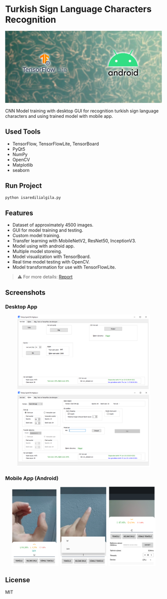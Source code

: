 # Turkish Sign Language Characters Recognition
<img src="./images/banner.png"/>

CNN Model training with desktop GUI for recognition turkish sign language characters and using trained model with mobile app.

## Used Tools
- TensorFlow, TensorFlowLite, TensorBoard
- PyQt5
- NumPy
- OpenCV
- Matplotlib
- seaborn
 
 ## Run Project
```
python isaredilialgila.py
```
 
 ## Features
- Dataset of approximately 4500 images.
- GUI for model training and testing.
- Custom model training.
- Transfer learning with MobileNetV2, ResNet50, InceptionV3.
- Model using with android app.
- Multiple  model storeing.
- Model visualization with TensorBoard.
- Real time model testing with OpenCV.
- Model transformation for use with TensorFlowLite.

>⚠️ For more details: [Report](./report.pdf)

## Screenshots
 ### Desktop App
<p align="center">
  <img src="./images/1.png" width="85%"/>
  <img src="./images/2.png" width="85%"/>
</p>
 
### Mobile App (Android)
 <p align="center">
  <img src="./images/3.png" width="30%"/>
  <img src="./images/4.png" width="30%"/>
  <img src="./images/5.png" width="30%"/> 
</p>
 
## License
MIT

